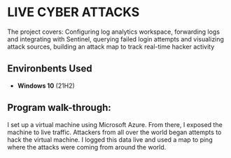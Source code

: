 <h1> LIVE CYBER ATTACKS</h1>


The project covers:
Configuring log analytics workspace,
forwarding logs and integrating with Sentinel,
querying failed login attempts and visualizing attack sources,
building an attack map to track real-time hacker activity


<h2>Environbents Used </h2>

- <b>Windows 10</b> (21H2)

<h2>Program walk-through:</h2>

I set up a virtual machine using Microsoft Azure. From there, I exposed the machine to live traffic. Attackers from all over the world began attempts to hack the virtual machine. I logged this data live and used a map to ping where the attacks were coming from around the world.

